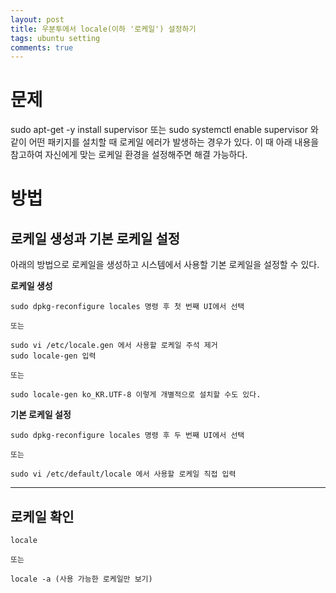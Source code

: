 ```yaml
---
layout: post
title: 우분투에서 locale(이하 '로케일') 설정하기
tags: ubuntu setting
comments: true
---
```

  
# 문제
sudo apt-get -y install supervisor 또는 sudo systemctl enable supervisor 와 같이 어떤 패키지를 설치할 때 로케일 에러가 발생하는 경우가 있다. 이 때 아래 내용을 참고하여 자신에게 맞는 로케일 환경을 설정해주면 해결 가능하다.  
    
# 방법
## 로케일 생성과 기본 로케일 설정
아래의 방법으로 로케일을 생성하고 시스템에서 사용할 기본 로케일을 설정할 수 있다.

**로케일 생성**  
~~~
sudo dpkg-reconfigure locales 명령 후 첫 번째 UI에서 선택
 
또는
 
sudo vi /etc/locale.gen 에서 사용할 로케일 주석 제거
sudo locale-gen 입력

또는

sudo locale-gen ko_KR.UTF-8 이렇게 개별적으로 설치할 수도 있다.
~~~
  
**기본 로케일 설정**
~~~
sudo dpkg-reconfigure locales 명령 후 두 번째 UI에서 선택

또는

sudo vi /etc/default/locale 에서 사용할 로케일 직접 입력
~~~

---
  
## 로케일 확인
~~~
locale

또는

locale -a (사용 가능한 로케일만 보기)
~~~
